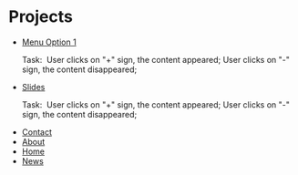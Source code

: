 <h1> Projects </h1>

<ul>
  <li><a href="https://codepen.io/olhaith/pen/zeeGLw">Menu Option 1</a></li>
   <p> Task:&nbsp; User clicks on "+" sign, the content appeared; User clicks on "-" sign, the content disappeared;
  <li><a href="https://codepen.io/olhaith/pen/vbjegg">Slides</a></li>
   <p> Task:&nbsp; User clicks on "+" sign, the content appeared; User clicks on "-" sign, the content disappeared;
  <li><a href="https://codepen.io/olhaith/pen/OrVbzV">Contact</a></li>
  <li><a href="https://codepen.io/olhaith/pen/qgVbVr">About</a></li>  
  <li><a href="https://codepen.io/olhaith/pen/vvxRXX">Home</a></li>
  <li><a href="https://codepen.io/olhaith/pen/QJRjjy">News</a></li>
</ul>

